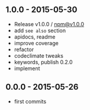 

## 1.0.0 - 2015-05-30
- Release v1.0.0 / npm@v1.0.0
- add `see also` section
- apidocs, readme
- improve coverage
- refactor
- codeclimate tweaks
- keywords, publish 0.2.0
- implement

## 0.0.0 - 2015-05-26
- first commits
